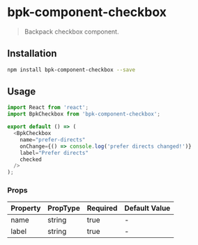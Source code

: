 # bpk-component-checkbox

> Backpack checkbox component.

## Installation

```sh
npm install bpk-component-checkbox --save
```

## Usage

```js
import React from 'react';
import BpkCheckbox from 'bpk-component-checkbox';

export default () => (
  <BpkCheckbox
    name="prefer-directs"
    onChange={() => console.log('prefer directs changed!')}
    label="Prefer directs"
    checked
  />
);
```

### Props

| Property  | PropType | Required | Default Value |
| --------- | -------- | -------- | ------------- |
| name      | string   | true     | -             |
| label     | string   | true     | -             |
